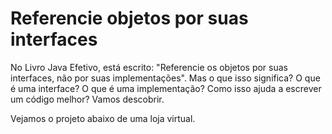 # Referencie objetos por suas interfaces

No Livro Java Efetivo, está escrito: "Referencie os objetos por suas interfaces, não por suas implementações". Mas o que isso significa? O que é uma interface? O que é uma implementação? Como isso ajuda a escrever um código melhor? Vamos descobrir.

Vejamos o projeto abaixo de uma loja virtual.

